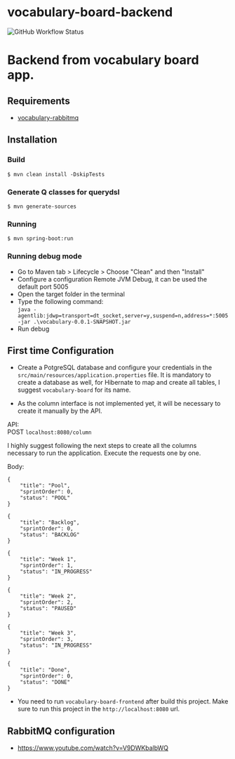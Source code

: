 # vocabulary-board-backend 
![GitHub Workflow Status](https://img.shields.io/github/workflow/status/gabrielduessmann/vocabulary-board-backend/maven-build)

# Backend from vocabulary board app.

## Requirements
* [vocabulary-rabbitmq](https://github.com/gabrielduessmann/vocabulary-rabbitmq) 

## Installation

### Build
```console
$ mvn clean install -DskipTests
```

### Generate Q classes for querydsl
```console
$ mvn generate-sources
```````````

### Running

```console
$ mvn spring-boot:run
```

### Running debug mode
* Go to Maven tab > Lifecycle > Choose "Clean" and then "Install"
* Configure a configuration Remote JVM Debug, it can be used the default port 5005
* Open the target folder in the terminal
* Type the following command: <br>
`java -agentlib:jdwp=transport=dt_socket,server=y,suspend=n,address=*:5005 -jar .\vocabulary-0.0.1-SNAPSHOT.jar`
* Run debug

## First time Configuration

* Create a PotgreSQL database and configure your credentials in the `src/main/resources/application.properties` file. 
It is mandatory to create a database as well, for Hibernate to map and create all tables, I suggest `vocabulary-board` for its name.


* As the column interface is not implemented yet, it will be necessary to create it manually by the API.

API: <br>
POST `localhost:8080/column` 

I highly suggest following the next steps to create all the columns necessary to run the application. Execute the requests one by one.

Body: <br>
```console
{
    "title": "Pool",
    "sprintOrder": 0,
    "status": "POOL"
}
```

```console
{
    "title": "Backlog",
    "sprintOrder": 0,
    "status": "BACKLOG"
}
```

```console
{
    "title": "Week 1",
    "sprintOrder": 1,
    "status": "IN_PROGRESS"
}
```

```console
{
    "title": "Week 2",
    "sprintOrder": 2,
    "status": "PAUSED"
}
```

```console
{
    "title": "Week 3",
    "sprintOrder": 3,
    "status": "IN_PROGRESS"
}
```

```console
{
    "title": "Done",
    "sprintOrder": 0,
    "status": "DONE"
}
```

* You need to run `vocabulary-board-frontend` after build this project. Make sure to run this project in the `http://localhost:8080` url.

## RabbitMQ configuration
* https://www.youtube.com/watch?v=V9DWKbalbWQ

